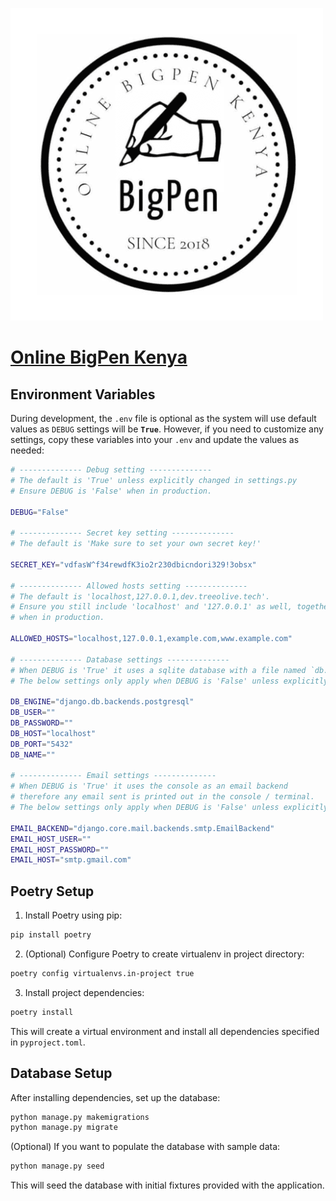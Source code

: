 ![](./app/home/static/home/img/logo.png)

# [Online BigPen Kenya](https://github.com/loxinformatics/bigpen)

## Environment Variables

During development, the `.env` file is optional as the system will use default values as `DEBUG`  settings will be **`True`**. However, if you need to customize any settings, copy these variables into your `.env` and update the values as needed:

```bash
# -------------- Debug setting --------------
# The default is 'True' unless explicitly changed in settings.py
# Ensure DEBUG is 'False' when in production.

DEBUG="False"

# -------------- Secret key setting --------------
# The default is 'Make sure to set your own secret key!'

SECRET_KEY="vdfasW^f34rewdfK3io2r230dbicndori329!3obsx"

# -------------- Allowed hosts setting --------------
# The default is 'localhost,127.0.0.1,dev.treeolive.tech'.
# Ensure you still include 'localhost' and '127.0.0.1' as well, together with your site domain
# when in production.

ALLOWED_HOSTS="localhost,127.0.0.1,example.com,www.example.com"

# -------------- Database settings --------------
# When DEBUG is 'True' it uses a sqlite database with a file named `db.sqlite3`.
# The below settings only apply when DEBUG is 'False' unless explicitly changed in `settings.py`.

DB_ENGINE="django.db.backends.postgresql"
DB_USER=""
DB_PASSWORD=""
DB_HOST="localhost"
DB_PORT="5432"
DB_NAME=""

# -------------- Email settings --------------
# When DEBUG is 'True' it uses the console as an email backend
# therefore any email sent is printed out in the console / terminal.
# The below settings only apply when DEBUG is 'False' unless explicitly changed in settings.py.

EMAIL_BACKEND="django.core.mail.backends.smtp.EmailBackend"
EMAIL_HOST_USER=""
EMAIL_HOST_PASSWORD=""
EMAIL_HOST="smtp.gmail.com"
```

## Poetry Setup

1. Install Poetry using pip:
```bash
pip install poetry
```

2. (Optional) Configure Poetry to create virtualenv in project directory:
```bash
poetry config virtualenvs.in-project true
```

3. Install project dependencies:
```bash
poetry install
```

This will create a virtual environment and install all dependencies specified in `pyproject.toml`.

## Database Setup

After installing dependencies, set up the database:

```bash
python manage.py makemigrations
python manage.py migrate
```

(Optional) If you want to populate the database with sample data:

```bash
python manage.py seed
```

This will seed the database with initial fixtures provided with the application.
